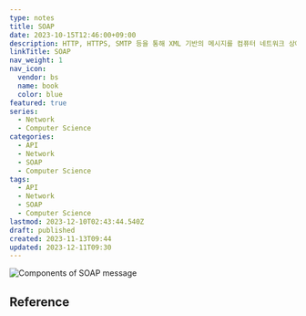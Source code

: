 ```yaml
---
type: notes
title: SOAP
date: 2023-10-15T12:46:00+09:00
description: HTTP, HTTPS, SMTP 등을 통해 XML 기반의 메시지를 컴퓨터 네트워크 상에서 교환하는 프로토콜
linkTitle: SOAP
nav_weight: 1
nav_icon:
  vendor: bs
  name: book
  color: blue
featured: true
series:
  - Network
  - Computer Science
categories:
  - API
  - Network
  - SOAP
  - Computer Science
tags:
  - API
  - Network
  - SOAP
  - Computer Science
lastmod: 2023-12-10T02:43:44.540Z
draft: published
created: 2023-11-13T09:44
updated: 2023-12-11T09:30
---
```


![Components of SOAP message](/computer-science/the_components_of_a_soap_message-f.png#center "https://www.mindk.com/blog/api-development-explained/")

## Reference
